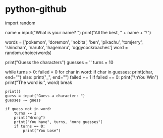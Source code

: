 # python-github
import random

name = input("What is your name? ")
print("All the best, " + name + "!")

words = ['pokemon', 'doremon', 'nobita', 'ben', 'pikachu', 'tomjerry', 'shinchan', 'naruto', 'hagemaru', 'oggycockroaches']
word = random.choice(words)

print("Guess the characters")
guesses = ''
turns = 10

while turns > 0:
    failed = 0
    for char in word:
        if char in guesses:
            print(char, end="")
        else:
            print("_", end="")
            failed += 1
    if failed == 0:
        print("\nYou Win")
        print("The word is:", word)
        break

    print()
    guess = input("Guess a character: ")
    guesses += guess

    if guess not in word:
        turns -= 1
        print("Wrong")
        print("You have", turns, "more guesses")
        if turns == 0:
            print("You Lose")
